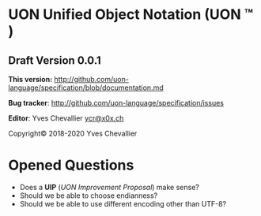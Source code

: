 # UON Unified Object Notation (UON ™ )

## Draft Version 0.0.1

**This version:** http://github.com/uon-language/specification/blob/documentation.md

**Bug tracker**: http://github.com/uon-language/specification/issues

**Editor**: Yves Chevallier <ycr@x0x.ch>

Copyright© 2018-2020 Yves Chevallier

# Opened Questions

* Does a **UIP** (*UON Improvement Proposal*) make sense?
* Should we be able to choose endianness?
* Should we be able to use different encoding other than UTF-8?
